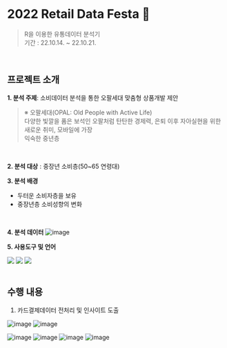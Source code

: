 # 2022 Retail Data Festa 🚚
> R을 이용한 유통데이터 분석기 <br>
> 기간 : 22.10.14. ~ 22.10.21.
<br>

## 프로젝트 소개
**1. 분석 주제**: 소비데이터 분석을 통한 오팔세대 맞춤형 상품개발 제안 <br>
> ※ 오팔세대(OPAL: Old People with Active Life) <br>
> 다양한 빛깔을 품은 보석인 오팔처럼 탄탄한 경제력, 은퇴 이후 자아실현을 위한 새로운 취미, 모바일에 가장 <br>
익숙한 중년층
<br>

**2. 분석 대상** : 중장년 소비층(50~65 연령대) 
<br>

**3. 분석 배경**
- 두터운 소비자층을 보유 <br>
- 중장년층 소비성향의 변화 
<br>

**4. 분석 데이터**
![image](https://user-images.githubusercontent.com/114147352/233568395-2c7f307b-6ccb-413a-a97d-b3c7cdec4f60.png)
<br>

**5. 사용도구 및 언어** <br>
<div>
<img src="http://img.shields.io/badge/RStudio-75AADB?style=round&logo=RStudio&logoColor=white" />
<img src="http://img.shields.io/badge/R-276DC3?style=round&logo=R&logoColor=white" />
<img src="http://img.shields.io/badge/microsoftexcel-217346?style=round&logo=microsoftexcel&logoColor=white" />
</div>

<br>

## 수행 내용
1. 카드결제데이터 전처리 및 인사이트 도출

![image](https://user-images.githubusercontent.com/114147352/233573885-1d774e0d-996c-4591-bad8-3792cdae65fd.png)
![image](https://user-images.githubusercontent.com/114147352/233573640-54bc04f4-0d60-4ca6-844e-cdf5ef4e40c3.png)

![image](https://user-images.githubusercontent.com/114147352/233573330-ee352409-30ed-44f0-91f2-148793690f3c.png)
![image](https://user-images.githubusercontent.com/114147352/233573216-42ddcd15-521f-4f1f-8647-486f548afee9.png)
![image](https://user-images.githubusercontent.com/114147352/233573446-03ba2995-004a-4444-b1bb-846e09ea13bc.png)
![image](https://user-images.githubusercontent.com/114147352/233574950-cb899bcf-1bc5-4d73-9707-695c5381ac66.png)


